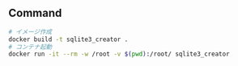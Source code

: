 ## Command

```bash
# イメージ作成
docker build -t sqlite3_creator .
# コンテナ起動
docker run -it --rm -w /root -v $(pwd):/root/ sqlite3_creator
```
